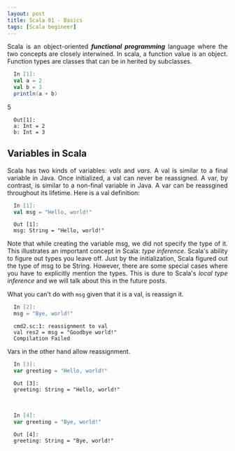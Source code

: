 ```yaml
---
layout: post
title: Scala 01 - Basics
tags: [Scala begineer]
---
```


<style>
body {
text-align: justify}
</style>

Scala is an object-oriented ***functional programming*** language where the two concepts are closely interwined. In scala, a function value is an object. Function types are classes that can be in herited by subclasses.  


```scala
  In [1]:
  val a = 2
  val b = 3
  println(a + b)
```
5

```
  Out[1]:
  a: Int = 2
  b: Int = 3
```
## Variables in Scala
Scala has two kinds of variables: *vals* and *vars*. A val is similar to a final variable in Java. Once initialized,  a val can never be reassigned. A var, by contrast, is similar to a non-final variable in Java. A var can be reassgined throughout its lifetime. Here is a val definition: 

```scala
  In [1]:
  val msg = "Hello, world!"
```

```
  Out [1]:
  msg: String = "Hello, world!"
```
Note that while creating the variable msg, we did not specify the type of it. This illustrates an important concept in Scala: *type inference*. Scala's ability to figure out types you leave off. Just by the initialization, Scala figured out the type of msg to be String. However, there are some special cases where you have to explicitly mention the types. This is dure to Scala's *local type inference* and we will talk about this in the future posts.

What you can't do with ``msg`` given that it is a val, is reassign it. 

```scala
  In [2]:
  msg = "Bye, world!"
```
```
  cmd2.sc:1: reassignment to val
  val res2 = msg = "Goodbye world!"
  Compilation Failed
```
Vars in the other hand allow reassignment.

```scala
  In [3]:
  var greeting = "Hello, world!"
```

```
  Out [3]:	
  greeting: String = "Hello, world!"
```
<br>

```scala
  In [4]:
  var greeting = "Bye, world!"
```

```
  Out [4]:
  greeting: String = "Bye, world!"
```
